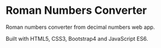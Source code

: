 # Roman Numbers Converter
Roman numbers converter from decimal numbers web app.

Built with HTML5, CSS3, Bootstrap4 and JavaScript ES6.